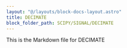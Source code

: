 ```yaml
---
layout: "@/layouts/block-docs-layout.astro"
title: DECIMATE
block_folder_path: SCIPY/SIGNAL/DECIMATE
---
```


This is the Markdown file for DECIMATE

